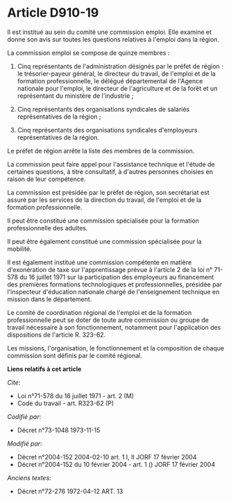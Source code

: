 # Article D910-19

Il est institué au sein du comité une commission emploi. Elle examine et donne son avis sur toutes les questions relatives à
l'emploi dans la région.

La commission emploi se compose de quinze membres :

1. Cinq représentants de l'administration désignés par le préfet de région : le trésorier-payeur général, le directeur du
travail, de l'emploi et de la formation professionnelle, le délégué départemental de l'Agence nationale pour l'emploi, le
directeur de l'agriculture et de la forêt et un représentant du ministère de l'industrie ;

2. Cinq représentants des organisations syndicales de salariés représentatives de la région ;

3. Cinq représentants des organisations syndicales d'employeurs représentatives de la région.

Le préfet de région arrête la liste des membres de la commission.

La commission peut faire appel pour l'assistance technique et l'étude de certaines questions, à titre consultatif, à d'autres
personnes choisies en raison de leur compétence.

La commission est présidée par le préfet de région, son secrétariat est assuré par les services de la direction du travail,
de l'emploi et de la formation professionnelle.

Il peut être constitué une commission spécialisée pour la formation professionnelle des adultes.

Il peut être également constitué une commission spécialisée pour la mobilité.

Il est également institué une commission compétente en matière d'exonération de taxe sur l'apprentissage prévue à l'article 2
de la loi n° 71-578 du 16 juillet 1971 sur la participation des employeurs au financement des premières formations
technologiques et professionnelles, présidée par l'inspecteur d'éducation nationale chargé de l'enseignement technique en
mission dans le département.

Le comité de coordination régional de l'emploi et de la formation professionnelle peut se doter de toute autre commission ou
groupe de travail nécessaire à son fonctionnement, notamment pour l'application des dispositions de l'article R. 323-62.

Les missions, l'organisation, le fonctionnement et la composition de chaque commission sont définis par le comité régional.

**Liens relatifs à cet article**

_Cite_:

  - Loi n°71-578 du 16 juillet 1971 - art. 2 (M)
  - Code du travail - art. R323-62 (P)

_Codifié par_:

  - Décret n°73-1048 1973-11-15

_Modifié par_:

  - Décret n°2004-152 2004-02-10 art. 1 I, II JORF 17 février 2004
  - Décret n°2004-152 du 10 février 2004 - art. 1 () JORF 17 février 2004

_Anciens textes_:

  - Décret n°72-276 1972-04-12 ART. 13
